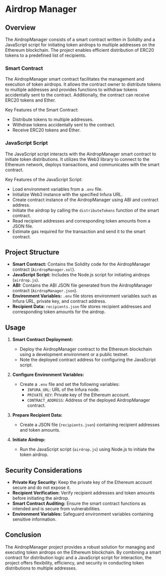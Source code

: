 # Airdrop Manager

## Overview

The AirdropManager consists of a smart contract written in Solidity and a JavaScript script for initiating token airdrops to multiple addresses on the Ethereum blockchain. The project enables efficient distribution of ERC20 tokens to a predefined list of recipients.

### Smart Contract

The AirdropManager smart contract facilitates the management and execution of token airdrops. It allows the contract owner to distribute tokens to multiple addresses and provides functions to withdraw tokens accidentally sent to the contract. Additionally, the contract can receive ERC20 tokens and Ether.

Key Features of the Smart Contract:

- Distribute tokens to multiple addresses.
- Withdraw tokens accidentally sent to the contract.
- Receive ERC20 tokens and Ether.

### JavaScript Script

The JavaScript script interacts with the AirdropManager smart contract to initiate token distributions. It utilizes the Web3 library to connect to the Ethereum network, deploys transactions, and communicates with the smart contract.

Key Features of the JavaScript Script:

- Load environment variables from a `.env` file.
- Initialize Web3 instance with the specified Infura URL.
- Create contract instance of the AirdropManager using ABI and contract address.
- Initiate the airdrop by calling the `distributeTokens` function of the smart contract.
- Read recipient addresses and corresponding token amounts from a JSON file.
- Estimate gas required for the transaction and send it to the smart contract.

## Project Structure

- **Smart Contract:** Contains the Solidity code for the AirdropManager contract (`AirdropManager.sol`).
- **JavaScript Script:** Includes the Node.js script for initiating airdrops (`airdrop.js`).
- **ABI:** Contains the ABI JSON file generated from the AirdropManager contract (`AirdropManager.json`).
- **Environment Variables:** `.env` file stores environment variables such as Infura URL, private key, and contract address.
- **Recipient Data:** `recipients.json` file stores recipient addresses and corresponding token amounts for the airdrop.

## Usage

1. **Smart Contract Deployment:**

   - Deploy the AirdropManager contract to the Ethereum blockchain using a development environment or a public testnet.
   - Note the deployed contract address for configuring the JavaScript script.
2. **Configure Environment Variables:**

   - Create a `.env` file and set the following variables:
     - `INFURA_URL`: URL of the Infura node.
     - `PRIVATE_KEY`: Private key of the Ethereum account.
     - `CONTRACT_ADDRESS`: Address of the deployed AirdropManager contract.
3. **Prepare Recipient Data:**

   - Create a JSON file (`recipients.json`) containing recipient addresses and token amounts.
4. **Initiate Airdrop:**

   - Run the JavaScript script (`airdrop.js`) using Node.js to initiate the token airdrop.

## Security Considerations

- **Private Key Security:** Keep the private key of the Ethereum account secure and do not expose it.
- **Recipient Verification:** Verify recipient addresses and token amounts before initiating the airdrop.
- **Smart Contract Auditing:** Ensure the smart contract functions as intended and is secure from vulnerabilities.
- **Environment Variables:** Safeguard environment variables containing sensitive information.

## Conclusion

The AirdropManager project provides a robust solution for managing and executing token airdrops on the Ethereum blockchain. By combining a smart contract for distribution logic and a JavaScript script for interaction, the project offers flexibility, efficiency, and security in conducting token distributions to multiple addresses.
